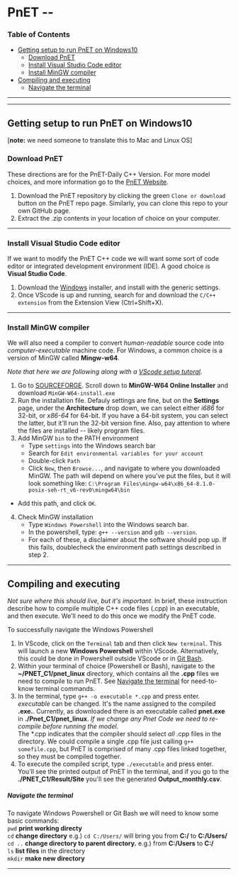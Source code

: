 # PnET --
### Table of Contents
* [Getting setup to run PnET on Windows10](#getting-setup-to-run-pnet-on-windows10)
  + [Download PnET](#download-pnet)
  + [Install Visual Studio Code editor](#install-visual-studio-code-editor)
  + [Install MinGW compiler](#install-mingw-compiler)
* [Compiling and executing](#compiling-and-executing) 
  + [Navigate the terminal](#navigate-the-terminal)
***
***
## Getting setup to run PnET on Windows10
[**note:** we need someone to translate this to Mac and Linux OS]
### Download PnET 
These directions are for the PnET-Daily C++ Version. For more model choices, and more information go to the [PnET Website](http://www.pnet.sr.unh.edu/). 

1. Download the PnET repository by clicking the green `Clone or download` button on the PnET repo page. Similarly, you can clone this repo to your own GitHub page. 
2. Extract the .zip contents in your location of choice on your computer.

***
### Install Visual Studio Code editor
If we want to modify the PnET C++ code we will want some sort of code editor or integrated development environment (IDE). A good choice is **Visual Studio Code**.
1. Download the [Windows](https://code.visualstudio.com/download) installer, and install with the generic settings.
2. Once VScode is up and running, search for and download the `C/C++ extension` from the Extension View (Ctrl+Shift+X). 
***
### Install MinGW compiler
We will also need a compiler to convert *human-readable* source code into *computer-executable* machine code. For Windows, a common choice is a version of MinGW called **Mingw-w64**. 

*Note that here we are following along with a [VScode setup tutoral](https://code.visualstudio.com/docs/cpp/config-mingw).*
1. Go to [SOURCEFORGE](https://sourceforge.net/projects/mingw-w64/files/). Scroll down to **MinGW-W64 Online Installer** and download `MinGW-W64-install.exe`
2. Run the installation file. Defauly settings are fine, but on the **Settings** page, under the **Architecture** drop down, we can select either *i686* for 32-bit, or *x86-64* for 64-bit. If you have a 64-bit system, you can select the latter, but it'll run the 32-bit version fine. Also, pay attention to where the files are installed -- likely program files.
3. Add MinGW `bin` to the PATH environment
   + Type `settings` into the Windows search bar
   + Search for `Edit environmental variables for your account`
   + Double-click `Path`
   + Click `New`, then `Browse...`, and navigate to where you downloaded MinGW. The path will depend on where you've put the files, but it will look something like: `C:\Program Files\mingw-w64\x86_64-8.1.0-posix-seh-rt_v6-rev0\mingw64\bin`
+ Add this path, and click `OK`. 
4. Check MinGW installation
   + Type `Windows Powershell` into the Windows search bar. 
   + In the powershell, type:
    `g++ --version`
     and
    `gdb --version`.
    + For each of these, a disclaimer about the software should pop up. If this fails, doublecheck the environment path settings described in step 2. 
***
## Compiling and executing
*Not sure where this should live, but it's important.* In brief, these instruction describe how to compile multiple C++ code files (.cpp) in an executable, and then execute. We'll need to do this once we modify the PnET code.  

To successfully navigate the Windows Powershell
1. In VScode, click on the `Terminal` tab and then click `New terminal`. This will launch a new **Windows Powershell** within VScode. Alternatively, this could be done in Powershell outside VScode or in [Git Bash](https://git-scm.com/downloads). 
2. Within your terminal of choice (Powershell or Bash), navigate to the **~/PNET_C1/pnet_linux** directory, which contains all the **.cpp** files we need to compile to run PnET. See [Navigate the terminal](#navigate-the-terminal) for need-to-know terminal commands.
3. In the terminal, type `g++ -o executable *.cpp` and press enter. <br/>
*executable* can be changed. It's the name assigned to the compiled **.exe.**. Currently, as downloaded there is an executable called **pnet.exe** in **./Pnet_C1/pnet_linux**. *If we change any Pnet Code we need to re-compile before running the model*. <br/>
The \*.cpp indicates that the compiler should select *all* .cpp files in the directory. We could compile a single .cpp file just calling `g++ somefile.cpp`, but PnET is comprised of many .cpp files linked together, so they must be compiled together. 
4. To execute the compiled script, type `./executable` and press enter. You'll see the printed output of PnET in the terminal, and if you go to the **./PNET_C1/Result/Site** you'll see the generated **Output_monthly.csv**.
##### Navigate the terminal
To navigate Windows Powershell or Git Bash we will need to know some basic commands:<br/>
`pwd` **print working directy** <br/>
`cd` **change directory** e.g.) `cd C:/Users/` will bring you from **C:/** to **C:/Users/** <br/>
`cd ..` **change directory to parent directory.** e.g.) from **C:/Users** to **C:/** <br/>
`ls` **list files** in the directory <br/>
`mkdir` **make new directory**
***
